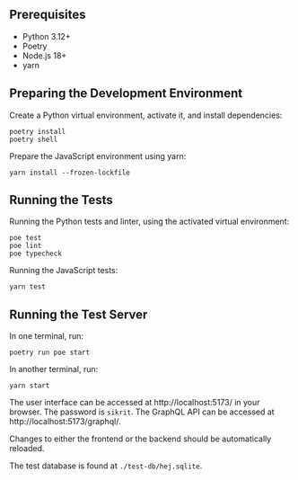 ## Prerequisites

- Python 3.12+
- Poetry
- Node.js 18+
- yarn

## Preparing the Development Environment

Create a Python virtual environment, activate it, and install dependencies:

```
poetry install
poetry shell
```

Prepare the JavaScript environment using yarn:

```
yarn install --frozen-lockfile
```

## Running the Tests

Running the Python tests and linter, using the activated virtual environment:

```
poe test
poe lint
poe typecheck
```

Running the JavaScript tests:

```
yarn test
```

## Running the Test Server

In one terminal, run:

```
poetry run poe start
```

In another terminal, run:

```
yarn start
```

The user interface can be accessed at http://localhost:5173/ in your browser.
The password is `sikrit`. The GraphQL API can be accessed at
http://localhost:5173/graphql/.

Changes to either the frontend or the backend should be automatically reloaded.

The test database is found at `./test-db/hej.sqlite`.

